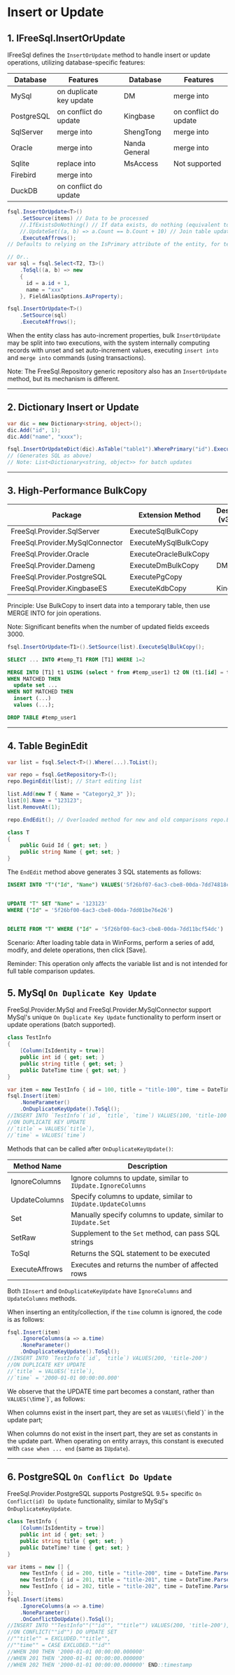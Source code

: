 # Insert or Update

## 1. IFreeSql.InsertOrUpdate

IFreeSql defines the `InsertOrUpdate` method to handle insert or update operations, utilizing database-specific features:

| Database   | Features                |     | Database | Features              |
| ---------- | ----------------------- | --- | -------- | --------------------- |
| MySql      | on duplicate key update |     | DM       | merge into            |
| PostgreSQL | on conflict do update   |     | Kingbase | on conflict do update |
| SqlServer  | merge into              |     | ShengTong | merge into            |
| Oracle     | merge into              |     | Nanda General | merge into            |
| Sqlite     | replace into            |     | MsAccess | Not supported          |
| Firebird   | merge into              |     |          |                       |
| DuckDB     | on conflict do update   |     |          |                       |

```csharp
fsql.InsertOrUpdate<T>()
    .SetSource(items) // Data to be processed
    //.IfExistsDoNothing() // If data exists, do nothing (equivalent to insert only if data does not exist)
    //.UpdateSet((a, b) => a.Count == b.Count + 10) // Join table update
    .ExecuteAffrows();
// Defaults to relying on the IsPrimary attribute of the entity, for temporary primary keys use SetSource(items, a => a.Code)

// Or..
var sql = fsql.Select<T2, T3>()
    .ToSql((a, b) => new
    {
      id = a.id + 1,
      name = "xxx"
    }, FieldAliasOptions.AsProperty);

fsql.InsertOrUpdate<T>()
    .SetSource(sql)
    .ExecuteAffrows();
```

When the entity class has auto-increment properties, bulk `InsertOrUpdate` may be split into two executions, with the system internally computing records with unset and set auto-increment values, executing `insert into` and `merge into` commands (using transactions).

Note: The FreeSql.Repository generic repository also has an `InsertOrUpdate` method, but its mechanism is different.

---

## 2. Dictionary Insert or Update

```csharp
var dic = new Dictionary<string, object>();
dic.Add("id", 1);
dic.Add("name", "xxxx");

fsql.InsertOrUpdateDict(dic).AsTable("table1").WherePrimary("id").ExecuteAffrows();
// (Generates SQL as above)
// Note: List<Dictionary<string, object>> for batch updates
```

---

## 3. High-Performance BulkCopy

| Package | Extension Method        | Description (v3.2.693) |
| ------- | ----------------------- | ----------------------- |
| FreeSql.Provider.SqlServer | ExecuteSqlBulkCopy | |
| FreeSql.Provider.MySqlConnector | ExecuteMySqlBulkCopy | |
| FreeSql.Provider.Oracle | ExecuteOracleBulkCopy | |
| FreeSql.Provider.Dameng | ExecuteDmBulkCopy | DM |
| FreeSql.Provider.PostgreSQL | ExecutePgCopy | |
| FreeSql.Provider.KingbaseES | ExecuteKdbCopy | Kingbase |

Principle: Use BulkCopy to insert data into a temporary table, then use MERGE INTO for join operations.

Note: Significant benefits when the number of updated fields exceeds 3000.

```csharp
fsql.InsertOrUpdate<T1>().SetSource(list).ExecuteSqlBulkCopy();
```

```sql
SELECT ... INTO #temp_T1 FROM [T1] WHERE 1=2

MERGE INTO [T1] t1 USING (select * from #temp_user1) t2 ON (t1.[id] = t2.[id])
WHEN MATCHED THEN
  update set ...
WHEN NOT MATCHED THEN
  insert (...)
  values (...);

DROP TABLE #temp_user1
```

---

## 4. Table BeginEdit

```csharp
var list = fsql.Select<T>().Where(...).ToList();

var repo = fsql.GetRepository<T>();
repo.BeginEdit(list); // Start editing list

list.Add(new T { Name = "Category2_3" });
list[0].Name = "123123";
list.RemoveAt(1);

repo.EndEdit(); // Overloaded method for new and old comparisons repo.EndEdit(newlist)

class T
{
    public Guid Id { get; set; }
    public string Name { get; set; }
}
```

The `EndEdit` method above generates 3 SQL statements as follows:

```sql
INSERT INTO "T"("Id", "Name") VALUES('5f26bf07-6ac3-cbe8-00da-7dd74818c3a6', 'Category2_3')


UPDATE "T" SET "Name" = '123123'
WHERE ("Id" = '5f26bf00-6ac3-cbe8-00da-7dd01be76e26')


DELETE FROM "T" WHERE ("Id" = '5f26bf00-6ac3-cbe8-00da-7dd11bcf54dc')
```

Scenario: After loading table data in WinForms, perform a series of add, modify, and delete operations, then click [Save].

Reminder: This operation only affects the variable list and is not intended for full table comparison updates.

## 5. MySql `On Duplicate Key Update`

FreeSql.Provider.MySql and FreeSql.Provider.MySqlConnector support MySql's unique `On Duplicate Key Update` functionality to perform insert or update operations (batch supported).

```csharp
class TestInfo
{
    [Column(IsIdentity = true)]
    public int id { get; set; }
    public string title { get; set; }
    public DateTime time { get; set; }
}

var item = new TestInfo { id = 100, title = "title-100", time = DateTime.Parse("2000-01-01") };
fsql.Insert(item)
    .NoneParameter()
    .OnDuplicateKeyUpdate().ToSql();
//INSERT INTO `TestInfo`(`id`, `title`, `time`) VALUES(100, 'title-100', '2000-01-01 00:00:00.000')
//ON DUPLICATE KEY UPDATE
//`title` = VALUES(`title`), 
//`time` = VALUES(`time`)
```

Methods that can be called after `OnDuplicateKeyUpdate()`:

| Method Name | Description |
| ----------- | ----------- |
| IgnoreColumns | Ignore columns to update, similar to `IUpdate.IgnoreColumns` |
| UpdateColumns | Specify columns to update, similar to `IUpdate.UpdateColumns` |
| Set | Manually specify columns to update, similar to `IUpdate.Set` |
| SetRaw | Supplement to the `Set` method, can pass SQL strings |
| ToSql | Returns the SQL statement to be executed |
| ExecuteAffrows | Executes and returns the number of affected rows |

Both `IInsert` and `OnDuplicateKeyUpdate` have `IgnoreColumns` and `UpdateColumns` methods.

When inserting an entity/collection, if the `time` column is ignored, the code is as follows:

```csharp
fsql.Insert(item)
    .IgnoreColumns(a => a.time)
    .NoneParameter()
    .OnDuplicateKeyUpdate().ToSql();
//INSERT INTO `TestInfo`(`id`, `title`) VALUES(200, 'title-200')
//ON DUPLICATE KEY UPDATE
//`title` = VALUES(`title`), 
//`time` = '2000-01-01 00:00:00.000'
```

We observe that the UPDATE time part becomes a constant, rather than `VALUES(\`time\`)`, as follows:

When columns exist in the insert part, they are set as `VALUES(\`field\`)` in the update part;

When columns do not exist in the insert part, they are set as constants in the update part. When operating on entity arrays, this constant is executed with `case when ... end` (same as `IUpdate`).

---

## 6. PostgreSQL `On Conflict Do Update`

FreeSql.Provider.PostgreSQL supports PostgreSQL 9.5+ specific `On Conflict(id) Do Update` functionality, similar to MySql's `OnDuplicateKeyUpdate`.

```csharp
class TestInfo {
    [Column(IsIdentity = true)]
    public int id { get; set; }
    public string title { get; set; }
    public DateTime? time { get; set; }
}

var items = new [] {
    new TestInfo { id = 200, title = "title-200", time = DateTime.Parse("2000-01-01") },
    new TestInfo { id = 201, title = "title-201", time = DateTime.Parse("2000-01-01") },
    new TestInfo { id = 202, title = "title-202", time = DateTime.Parse("2000-01-01") }
};
fsql.Insert(items)
    .IgnoreColumns(a => a.time)
    .NoneParameter()
    .OnConflictDoUpdate().ToSql();
//INSERT INTO ""TestInfo""(""id"", ""title"") VALUES(200, 'title-200'), (201, 'title-201'), (202, 'title-202')
//ON CONFLICT(""id"") DO UPDATE SET
//""title"" = EXCLUDED.""title"",
//""time"" = CASE EXCLUDED.""id""
//WHEN 200 THEN '2000-01-01 00:00:00.000000'
//WHEN 201 THEN '2000-01-01 00:00:00.000000'
//WHEN 202 THEN '2000-01-01 00:00:00.000000' END::timestamp
```